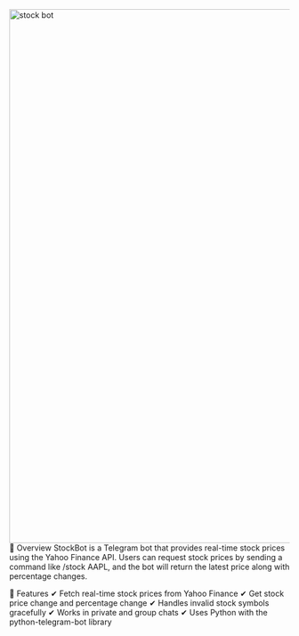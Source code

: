 <img width="959" alt="stock bot" src="https://github.com/user-attachments/assets/f76f7658-ffeb-40a0-a3f6-6aad4c2086c8" />
📝 Overview
StockBot is a Telegram bot that provides real-time stock prices using the Yahoo Finance API. Users can request stock prices by sending a command like /stock AAPL, and the bot will return the latest price along with percentage changes.

🚀 Features
✔ Fetch real-time stock prices from Yahoo Finance
✔ Get stock price change and percentage change
✔ Handles invalid stock symbols gracefully
✔ Works in private and group chats
✔ Uses Python with the python-telegram-bot library
